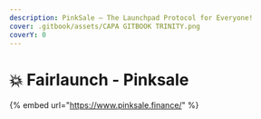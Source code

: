 ```yaml
---
description: PinkSale – The Launchpad Protocol for Everyone!
cover: .gitbook/assets/CAPA GITBOOK TRINITY.png
coverY: 0
---
```


# 💥 Fairlaunch - Pinksale



{% embed url="https://www.pinksale.finance/" %}
